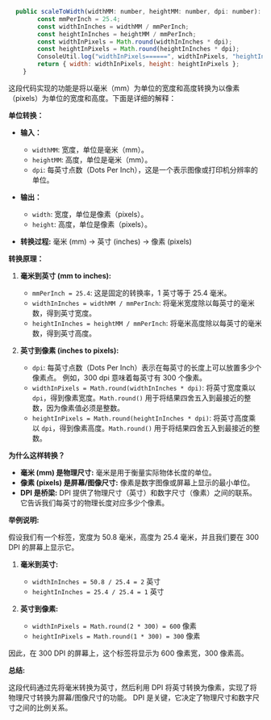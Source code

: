 ```js
  public scaleToWidth(widthMM: number, heightMM: number, dpi: number): { width: number, height: number } {
        const mmPerInch = 25.4;
        const widthInInches = widthMM / mmPerInch;
        const heightInInches = heightMM / mmPerInch;
        const widthInPixels = Math.round(widthInInches * dpi);
        const heightInPixels = Math.round(heightInInches * dpi);
        ConsoleUtil.log("widthInPixels======", widthInPixels, "heightInPixels=======", heightInPixels);
        return { width: widthInPixels, height: heightInPixels };
    }
```
这段代码实现的功能是将以毫米（mm）为单位的宽度和高度转换为以像素（pixels）为单位的宽度和高度。下面是详细的解释：

**单位转换：**

*   **输入：**
    *   `widthMM`: 宽度，单位是毫米（mm）。
    *   `heightMM`: 高度，单位是毫米（mm）。
    *   `dpi`: 每英寸点数（Dots Per Inch），这是一个表示图像或打印机分辨率的单位。

*   **输出：**
    *   `width`: 宽度，单位是像素（pixels）。
    *   `height`: 高度，单位是像素（pixels）。

* **转换过程:** 毫米 (mm) -> 英寸 (inches) -> 像素 (pixels)

**转换原理：**

1.  **毫米到英寸 (mm to inches):**
    *   `mmPerInch = 25.4`:  这是固定的转换率，1 英寸等于 25.4 毫米。
    *   `widthInInches = widthMM / mmPerInch`:  将毫米宽度除以每英寸的毫米数，得到英寸宽度。
    *   `heightInInches = heightMM / mmPerInch`:  将毫米高度除以每英寸的毫米数，得到英寸高度。

2.  **英寸到像素 (inches to pixels):**
    *   `dpi`:  每英寸点数（Dots Per Inch）表示在每英寸的长度上可以放置多少个像素点。  例如，300 dpi 意味着每英寸有 300 个像素。
    *   `widthInPixels = Math.round(widthInInches * dpi)`:  将英寸宽度乘以 `dpi`，得到像素宽度。`Math.round()` 用于将结果四舍五入到最接近的整数，因为像素值必须是整数。
    *   `heightInPixels = Math.round(heightInInches * dpi)`:  将英寸高度乘以 `dpi`，得到像素高度。`Math.round()` 用于将结果四舍五入到最接近的整数。

**为什么这样转换？**

*   **毫米 (mm) 是物理尺寸:**  毫米是用于衡量实际物体长度的单位。
*   **像素 (pixels) 是屏幕/图像尺寸:**  像素是数字图像或屏幕上显示的最小单位。
*   **DPI 是桥梁:**  DPI 提供了物理尺寸（英寸）和数字尺寸（像素）之间的联系。它告诉我们每英寸的物理长度对应多少个像素。

**举例说明:**

假设我们有一个标签，宽度为 50.8 毫米，高度为 25.4 毫米，并且我们要在 300 DPI 的屏幕上显示它。

1.  **毫米到英寸:**
    *   `widthInInches = 50.8 / 25.4 = 2` 英寸
    *   `heightInInches = 25.4 / 25.4 = 1` 英寸

2.  **英寸到像素:**
    *   `widthInPixels = Math.round(2 * 300) = 600` 像素
    *   `heightInPixels = Math.round(1 * 300) = 300` 像素

因此，在 300 DPI 的屏幕上，这个标签将显示为 600 像素宽，300 像素高。

**总结:**

这段代码通过先将毫米转换为英寸，然后利用 DPI 将英寸转换为像素，实现了将物理尺寸转换为屏幕/图像尺寸的功能。  DPI 是关键，它决定了物理尺寸和数字尺寸之间的比例关系。
